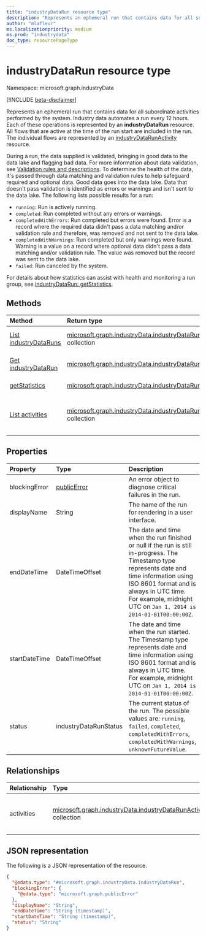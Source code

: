 ```yaml
---
title: "industryDataRun resource type"
description: "Represents an ephemeral run that contains data for all subordinate activities performed by the system."
author: "mlafleur"
ms.localizationpriority: medium
ms.prod: "industrydata"
doc_type: resourcePageType
---
```


# industryDataRun resource type

Namespace: microsoft.graph.industryData

[!INCLUDE [beta-disclaimer](../../includes/beta-disclaimer.md)]

Represents an ephemeral run that contains data for all subordinate activities performed by the system. Industry data automates a run every 12 hours. Each of these operations is represented by an **industryDataRun** resource. All flows that are active at the time of the run start are included in the run. The individual flows are represented by an [industryDataRunActivity](industrydata-industrydatarunactivity.md) resource.

During a run, the data supplied is validated, bringing in good data to the data lake and flagging bad data. For more information about data validation, see [Validation rules and descriptions](/schooldatasync/Validation-rules-and-descriptions.md). To determine the health of the data, it's passed through data matching and validation rules to help safeguard required and optional data. Good data goes into the data lake. Data that doesn't pass validation is identified as errors or warnings and isn't sent to the data lake. The following lists possible results for a run:

- `running`: Run is actively running.
- `completed`: Run completed without any errors or warnings.
- `completedWithErrors`: Run completed but errors were found. Error is a record where the required data didn't pass a data matching and/or validation rule and therefore, was removed and not sent to the data lake.
- `completedWithWarnings`: Run completed but only warnings were found. Warning is a value on a record where optional data didn't pass a data matching and/or validation rule. The value was removed but the record was sent to the data lake.
- `failed`: Run canceled by the system.

For details about how statistics can assist with health and monitoring a run group, see [industryDataRun: getStatistics](../api/industrydata-industrydatarun-getstatistics.md).

## Methods

| Method                                                                     | Return type                                                                                                             | Description                                                                                                         |
| :------------------------------------------------------------------------- | :---------------------------------------------------------------------------------------------------------------------- | :------------------------------------------------------------------------------------------------------------------ |
| [List industryDataRuns](../api/industrydata-industrydataroot-list-runs.md) | [microsoft.graph.industryData.industryDataRun](../resources/industrydata-industrydatarun.md) collection                 | Get a list of the [industryDataRun](../resources/industrydata-industrydatarun.md) objects and their properties.     |
| [Get industryDataRun](../api/industrydata-industrydatarun-get.md)          | [microsoft.graph.industryData.industryDataRun](../resources/industrydata-industrydatarun.md)                            | Read the properties and relationships of an [industryDataRun](../resources/industrydata-industrydatarun.md) object. |
| [getStatistics](../api/industrydata-industrydatarun-getstatistics.md)      | [microsoft.graph.industryData.industryDataRunStatistics](../resources/industrydata-industrydatarunstatistics.md)        | Calculate statistics for a run group.                                                                              |
| [List activities](../api/industrydata-industrydatarun-list-activities.md)  | [microsoft.graph.industryData.industryDataRunActivity](../resources/industrydata-industrydatarunactivity.md) collection | Get the **industryDataRunActivity** resources from the **activities** navigation property.                                  |

## Properties

| Property      | Type                                                       | Description                                                                                                                                                 |
| :------------ | :--------------------------------------------------------- | :---------------------------------------------------------------------------------------------------------------------------------------------------------- |
| blockingError | [publicError](../resources/publicerror.md) | An error object to diagnose critical failures in the run.                                                                                                   |
| displayName   | String                                                     | The name of the run for rendering in a user interface.                                                                                                      |
| endDateTime   | DateTimeOffset                                             | The date and time when the run finished or null if the run is still in-progress. The Timestamp type represents date and time information using ISO 8601 format and is always in UTC time. For example, midnight UTC on `Jan 1, 2014 is 2014-01-01T00:00:00Z`.                                                                     |
| startDateTime | DateTimeOffset                                             | The date and time when the run started. The Timestamp type represents date and time information using ISO 8601 format and is always in UTC time. For example, midnight UTC on `Jan 1, 2014 is 2014-01-01T00:00:00Z`.                                                                                                               |
| status        | industryDataRunStatus                                      | The current status of the run. The possible values are: `running`, `failed`, `completed`, `completedWithErrors`, `completedWithWarnings`, `unknownFutureValue`. |

## Relationships

| Relationship | Type                                                                                                                    | Description                                     |
| :----------- | :---------------------------------------------------------------------------------------------------------------------- | :---------------------------------------------- |
| activities   | [microsoft.graph.industryData.industryDataRunActivity](../resources/industrydata-industrydatarunactivity.md) collection | The set of activities performed during the run. |

## JSON representation

The following is a JSON representation of the resource.

<!-- {
  "blockType": "resource",
  "keyProperty": "id",
  "@odata.type": "microsoft.graph.industryData.industryDataRun",
  "openType": false
}
-->

```json
{
  "@odata.type": "#microsoft.graph.industryData.industryDataRun",
  "blockingError": {
    "@odata.type": "microsoft.graph.publicError"
  },
  "displayName": "String",
  "endDateTime": "String (timestamp)",
  "startDateTime": "String (timestamp)",
  "status": "String"
}
```
